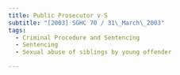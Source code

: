 ```yaml
---
title: Public Prosecutor v S 
subtitle: "[2003] SGHC 70 / 31\_March\_2003"
tags:
  - Criminal Procedure and Sentencing
  - Sentencing
  - Sexual abuse of siblings by young offender

---
```


